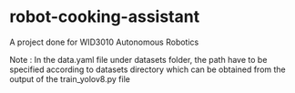# robot-cooking-assistant
A project done for WID3010 Autonomous Robotics

Note : In the data.yaml file under datasets folder, the path have to be specified according to datasets directory which can be obtained from the output of the train_yolov8.py file
